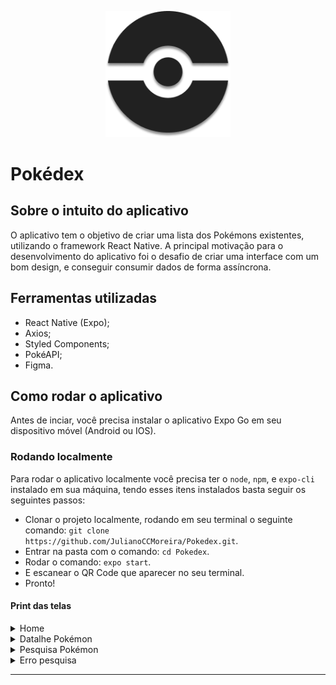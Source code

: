 <p align="center">
    <img src="./assets/images/Pokeball.png" width="200px"/>
</p>

<h1>Pokédex</h1>

## Sobre o intuito do aplicativo
O aplicativo tem o objetivo de criar uma lista dos Pokémons existentes, utilizando o framework React Native. A principal motivação para o desenvolvimento do aplicativo foi o desafio de criar uma interface com um bom design, e conseguir consumir dados de forma assíncrona.

## Ferramentas utilizadas
 - React Native (Expo);
 - Axios;
 - Styled Components;
 - PokéAPI;
 - Figma.

## Como rodar o aplicativo
Antes de inciar, você precisa instalar o aplicativo Expo Go em seu dispositivo móvel (Android ou IOS).

### Rodando localmente
Para rodar o aplicativo localmente você precisa ter o `node`, `npm`, e `expo-cli` instalado em sua máquina, tendo esses itens instalados basta seguir os seguintes passos:
 
 - Clonar o projeto localmente, rodando em seu terminal o seguinte comando: `git clone https://github.com/JulianoCCMoreira/Pokedex.git`.
 - Entrar na pasta com o comando: `cd Pokedex`.
 - Rodar o comando: `expo start`.
 - E escanear o QR Code que aparecer no seu terminal.
 - Pronto!

#### Print das telas

<details>
  <summary>Home</summary>  
  <img src="https://i.ibb.co/YZ0vgPL/Whats-App-Image-2022-01-06-at-20-12-51.jpg" width="246px"/>
</details>

<details>
  <summary>Datalhe Pokémon</summary>  
  <img src="https://i.ibb.co/ns0sPCG/Whats-App-Image-2022-01-06-at-20-12-51-3.jpg" width="246px"/>
</details>

<details>
  <summary>Pesquisa Pokémon</summary> 
  <img src="https://i.ibb.co/B386WfB/Whats-App-Image-2022-01-06-at-20-12-51-1.jpg" width="246px"/>
</details>

<details>
  <summary>Erro pesquisa</summary> 
  <img src="https://i.ibb.co/2jM2tWH/Whats-App-Image-2022-01-06-at-20-12-51-2.jpg" width="246px"/>
</details>

---
